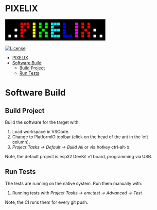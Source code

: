 # PIXELIX
![PIXELIX](./images/LogoBlack.png)

[![License](https://img.shields.io/badge/license-MIT-blue.svg)](http://choosealicense.com/licenses/mit/)

- [PIXELIX](#pixelix)
- [Software Build](#software-build)
  - [Build Project](#build-project)
  - [Run Tests](#run-tests)
 
# Software Build

## Build Project
Build the software for the target with:

1. Load workspace in VSCode.
2. Change to PlatformIO toolbar (click on the head of the ant in the left column).
3. _Project Tasks -> Default -> Build All_ or via hotkey ctrl-alt-b

Note, the default project is esp32 DevKit v1 board, programming via USB.

## Run Tests
The tests are running on the native system. Run them manually with:

1. Running tests with _Project Tasks -> env:test -> Advanced -> Test_

Note, the CI runs them for every git push.
